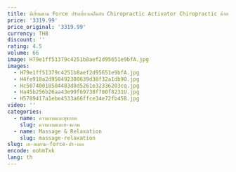 ```yaml
---
title: ดีเยี่ยมสาม Force ปรับเดี่ยวเคล็ดลับ Chiropractic Activator Chiropractic ด้วยตนเองปรับเครื่องมือสำหรับหมอนวดใช้
price: '3319.99'
price_original: '3319.99'
currency: THB
discount: ''
rating: 4.5
volume: 66
image: H79e1ff51379c4251b8aef2d95651e9bfA.jpg
images:
  - H79e1ff51379c4251b8aef2d95651e9bfA.jpg
  - H4fe910a2d950492380639d38f32a1db9O.jpg
  - Hc50740018584483d8d5261e32336203cq.jpg
  - Ha45b256b26aa43e99f69738f700f8231U.jpg
  - H5789417a1ebe4533a66ffce34e72fb458.jpg
video: ''
categories:
  - name: ความงามและสุขภาพ
    slug: ความงามและส-ขภาพ
  - name: Massage & Relaxation
    slug: massage-relaxation
slug: เย-ยมสาม-force-ปร-บเด
encode: oohmTxk
lang: th
---
```

  